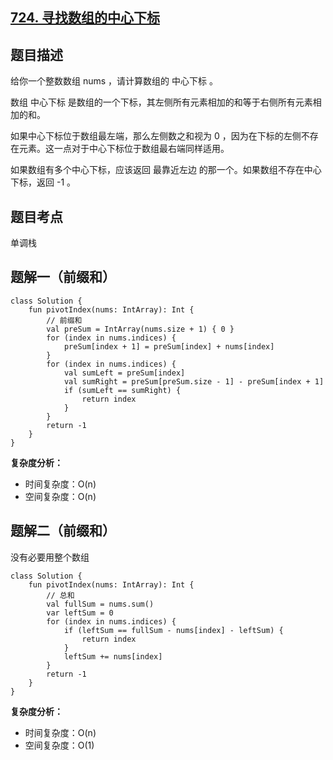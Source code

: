 ## [724. 寻找数组的中心下标](https://leetcode.cn/problems/find-pivot-index/)

## 题目描述

给你一个整数数组 nums ，请计算数组的 中心下标 。

数组 中心下标 是数组的一个下标，其左侧所有元素相加的和等于右侧所有元素相加的和。

如果中心下标位于数组最左端，那么左侧数之和视为 0 ，因为在下标的左侧不存在元素。这一点对于中心下标位于数组最右端同样适用。

如果数组有多个中心下标，应该返回 最靠近左边 的那一个。如果数组不存在中心下标，返回 -1 。

## 题目考点

单调栈

## 题解一（前缀和）
 
```
class Solution {
    fun pivotIndex(nums: IntArray): Int {
        // 前缀和
        val preSum = IntArray(nums.size + 1) { 0 }
        for (index in nums.indices) {
            preSum[index + 1] = preSum[index] + nums[index]
        }
        for (index in nums.indices) {
            val sumLeft = preSum[index]
            val sumRight = preSum[preSum.size - 1] - preSum[index + 1]
            if (sumLeft == sumRight) {
                return index
            }
        }
        return -1
    }
}
```

**复杂度分析：**

- 时间复杂度：O(n)
- 空间复杂度：O(n) 

## 题解二（前缀和）

没有必要用整个数组

```
class Solution {
    fun pivotIndex(nums: IntArray): Int {
        // 总和
        val fullSum = nums.sum()
        var leftSum = 0
        for (index in nums.indices) {
            if (leftSum == fullSum - nums[index] - leftSum) {
                return index
            }
            leftSum += nums[index]
        }
        return -1
    }
}
```

**复杂度分析：**

- 时间复杂度：O(n)
- 空间复杂度：O(1) 
